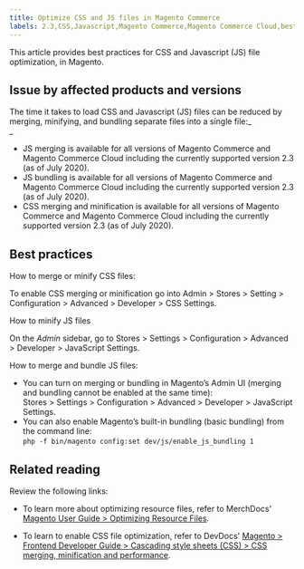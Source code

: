 ```yaml
---
title: Optimize CSS and JS files in Magento Commerce
labels: 2.3,CSS,Javascript,Magento Commerce,Magento Commerce Cloud,best practices,configuration,file optimization,performance
---
```


This article provides best practices for CSS and Javascript (JS) file optimization, in Magento.

## Issue by affected products and versions

The time it takes to load CSS and Javascript (JS) files can be reduced by merging, minifying, and bundling separate files into a single file:_  
_

* JS merging is available for all versions of Magento Commerce and Magento Commerce Cloud including the currently supported version 2.3 (as of July 2020).
* JS bundling is available for all versions of Magento Commerce and Magento Commerce Cloud including the currently supported version 2.3 (as of July 2020).
* CSS merging and minification is available for all versions of Magento Commerce and Magento Commerce Cloud including the currently supported version 2.3 (as of July 2020).

## Best practices

How to merge or minify CSS files:

To enable CSS merging or minification go into Admin > Stores > Setting > Configuration > Advanced > Developer > CSS Settings.

How to minify JS files

On the _Admin_ sidebar, go to Stores > Settings > Configuration > Advanced > Developer > JavaScript Settings.

How to merge and bundle JS files:

* You can turn on merging or bundling in Magento’s Admin UI (merging and bundling cannot be enabled at the same time):   
    Stores > Settings > Configuration > Advanced > Developer > JavaScript Settings.
* You can also enable Magento’s built-in bundling (basic bundling) from the command line:  
    `` php -f bin/magento config:set dev/js/enable_js_bundling 1 ``

## Related reading

Review the following links:

* To learn more about optimizing resource files, refer to MerchDocs' [Magento User Guide > Optimizing Resource Files](https://docs.magento.com/user-guide/system/file-optimization.html).


* To learn to enable CSS file optimization, refer to DevDocs' [Magento > Frontend Developer Guide > Cascading style sheets (CSS) > CSS merging, minification and performance](https://devdocs.magento.com/guides/v2.3/frontend-dev-guide/css-topics/css-overview.html#css-merging-minification-and-performance).
